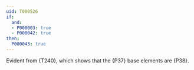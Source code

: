 ```yaml
---
uid: T000526
if:
  and:
  - P000003: true
  - P000042: true
then:
  P000043: true
---
```


Evident from {T240}, which shows that the {P37} base elements are {P38}.
